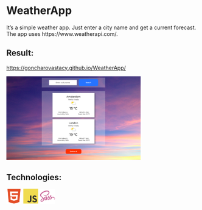 # WeatherApp

<p>It’s a simple weather app. Just enter a city name and get a current forecast. <br>
The app uses https://www.weatherapi.com/. </p>

## Result:

https://goncharovastacy.github.io/WeatherApp/

<img src="./assets/readme/screen.png" width="70%">

## Technologies:

<code><img height="40" src="https://github.com/devicons/devicon/blob/master/icons/html5/html5-plain.svg"></code>
<code><img height="40" src="https://github.com/devicons/devicon/blob/master/icons/javascript/javascript-original.svg"></code>
<code><img height="40" src="https://github.com/devicons/devicon/blob/master/icons/sass/sass-original.svg"></code>
